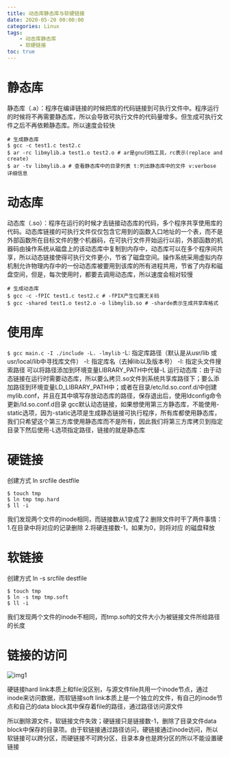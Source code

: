 ```yaml
---
title: 动态库静态库与软硬链接
date: 2020-05-20 00:00:00
categories: Linux
tags:
    - 动态库静态库
    - 软硬链接
toc: true
---
```


# 静态库

静态库（.a）：程序在编译链接的时候把库的代码链接到可执行文件中。程序运行的时候将不再需要静态库，所以会导致可执行文件的代码量增多。但生成可执行文件之后不再依赖静态库。所以速度会较快

```
# 生成静态库
$ gcc -c test1.c test2.c
$ ar -rc libmylib.a test1.o test2.o # ar是gnu归档工具，rc表示(replace and create)
$ ar -tv libmylib.a # 查看静态库中的目录列表 t:列出静态库中的文件 v:verbose 详细信息
```

# 动态库

动态库（.so）：程序在运行的时候才去链接动态库的代码，多个程序共享使用库的代码。动态库链接的可执行文件仅仅包含它用到的函数入口地址的一个表，而不是外部函数所在目标文件的整个机器码，在可执行文件开始运行以前，外部函数的机器码由操作系统从磁盘上的该动态库中复制到内存中，动态库可以在多个程序间共享，所以动态链接使得可执行文件更小，节省了磁盘空间。操作系统采用虚拟内存机制允许物理内存中的一份动态库被要用到该库的所有进程共用，节省了内存和磁盘空间，但是，每次使用时，都要去调用动态库，所以速度会相对较慢

```
# 生成动态库
$ gcc -c -fPIC test1.c test2.c # -fPIX产生位置无关码
$ gcc -shared test1.o test2.o -o libmylib.so # -sharde表示生成共享库格式
```

# 使用库

`$ gcc main.c -I ./include -L. -lmylib`
-L: 指定库路径（默认是从usr/lib 或 usr/local/lib中寻找库文件）
-l: 指定库名（去掉lib以及版本号）
-I: 指定头文件搜索路径
可以将路径添加到环境变量LIBRARY_PATH中代替-L
运行动态库：由于动态链接在运行时需要动态库，所以要么拷贝.so文件到系统共享库路径下；要么添加路径到环境变量LD_LIBRARY_PATH中；或者在目录/etc/ld.so.conf.d/中创建mylib.conf，并且在其中填写存放动态库的路径，保存退出后，使用ldconfig命令更新/ld.so.conf.d目录
gcc默认动态链接，如果想使用第三方静态库，不能使用-static选项，因为-static选项是生成静态链接可执行程序，所有库都使用静态库，我们只希望这个第三方库使用静态库而不是所有，因此我们将第三方库拷贝到指定目录下然后使用-L选项指定路径，链接的就是静态库

# 硬链接

创建方式 ln srcfile destfile

```
$ touch tmp
$ ln tmp tmp.hard
$ ll -i
```

我们发现两个文件的inode相同，而链接数从1变成了2
删除文件时干了两件事情：1.在目录中将对应的记录删除 2.将硬连接数-1，如果为0，则将对应
的磁盘释放

# 软链接

创建方式 ln -s srcfile destfile

```
$ touch tmp
$ ln -s tmp tmp.soft
$ ll -i
```

我们发现两个文件的inode不相同，而tmp.soft的文件大小为被链接文件所给路径的长度

# 链接的访问

![img1](img1.png)

硬链接hard link本质上和file没区别，与源文件file共用一个inode节点，通过inode来访问数据，而软链接soft link本质上是一个独立的文件，有自己的inode节点和自己的data block其中保存着file的路径，通过路径访问源文件

所以删除源文件，软链接文件失效；硬链接只是链接数-1，删除了目录文件data block中保存的目录项。由于软链接通过路径访问，硬链接通过inode访问，所以软链接可以跨分区，而硬链接不可跨分区，目录本身也是跨分区的所以不能设置硬链接
